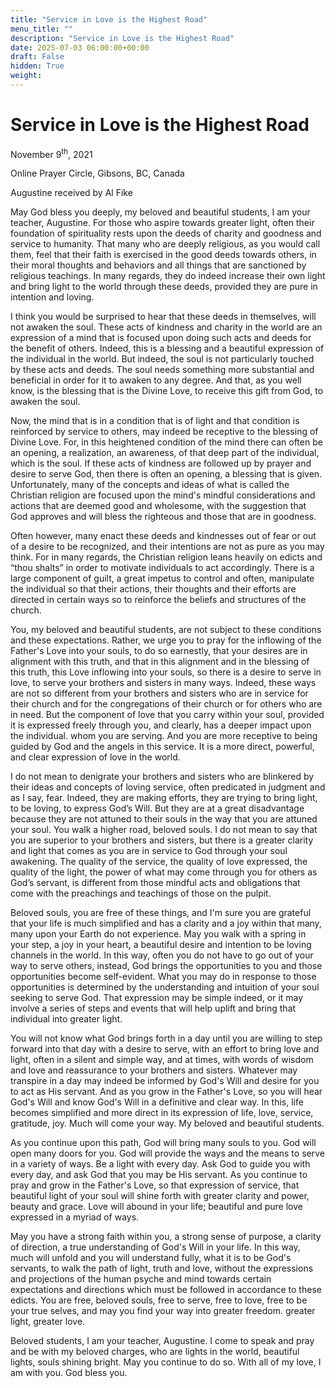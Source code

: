 ```yaml
---
title: "Service in Love is the Highest Road"
menu_title: ""
description: "Service in Love is the Highest Road"
date: 2025-07-03 06:00:00+00:00
draft: False
hidden: True
weight:
---
```

# Service in Love is the Highest Road

November 9<sup>th</sup>, 2021

Online Prayer Circle, Gibsons, BC, Canada

Augustine received by Al Fike

May God bless you deeply, my beloved and beautiful students, I am your teacher, Augustine. For those who aspire towards greater light, often their foundation of spirituality rests upon the deeds of charity and goodness and service to humanity. That many who are deeply religious, as you would call them, feel that their faith is exercised in the good deeds towards others, in their moral thoughts and behaviors and all things that are sanctioned by religious teachings. In many regards, they do indeed increase their own light and bring light to the world through these deeds, provided they are pure in intention and loving.

I think you would be surprised to hear that these deeds in themselves, will not awaken the soul. These acts of kindness and charity in the world are an expression of a mind that is focused upon doing such acts and deeds for the benefit of others. Indeed, this is a blessing and a beautiful expression of the individual in the world. But indeed, the soul is not particularly touched by these acts and deeds. The soul needs something more substantial and beneficial in order for it to awaken to any degree. And that, as you well know, is the blessing that is the Divine Love, to receive this gift from God, to awaken the soul.

Now, the mind that is in a condition that is of light and that condition is reinforced by service to others, may indeed be receptive to the blessing of Divine Love. For, in this heightened condition of the mind there can often be an opening, a realization, an awareness, of that deep part of the individual, which is the soul. If these acts of kindness are followed up by prayer and desire to serve God, then there is often an opening, a blessing that is given. Unfortunately, many of the concepts and ideas of what is called the Christian religion are focused upon the mind's mindful considerations and actions that are deemed good and wholesome, with the suggestion that God approves and will bless the righteous and those that are in goodness.

Often however, many enact these deeds and kindnesses out of fear or out of a desire to be recognized, and their intentions are not as pure as you may think. For in many regards, the Christian religion leans heavily on edicts and “thou shalts” in order to motivate individuals to act accordingly. There is a large component of guilt, a great impetus to control and often, manipulate the individual so that their actions, their thoughts and their efforts are directed in certain ways so to reinforce the beliefs and structures of the church.

You, my beloved and beautiful students, are not subject to these conditions and these expectations. Rather, we urge you to pray for the inflowing of the Father's Love into your souls, to do so earnestly, that your desires are in alignment with this truth, and that in this alignment and in the blessing of this truth, this Love inflowing into your souls, so there is a desire to serve in love, to serve your brothers and sisters in many ways. Indeed, these ways are not so different from your brothers and sisters who are in service for their church and for the congregations of their church or for others who are in need. But the component of love that you carry within your soul, provided it is expressed freely through you, and clearly, has a deeper impact upon the individual. whom you are serving. And you are more receptive to being guided by God and the angels in this service. It is a more direct, powerful, and clear expression of love in the world.

I do not mean to denigrate your brothers and sisters who are blinkered by their ideas and concepts of loving service, often predicated in judgment and as I say, fear. Indeed, they are making efforts, they are trying to bring light, to be loving, to express God’s Will. But they are at a great disadvantage because they are not attuned to their souls in the way that you are attuned your soul. You walk a higher road, beloved souls. I do not mean to say that you are superior to your brothers and sisters, but there is a greater clarity and light that comes as you are in service to God through your soul awakening. The quality of the service, the quality of love expressed, the quality of the light, the power of what may come through you for others as God’s servant, is different from those mindful acts and obligations that come with the preachings and teachings of those on the pulpit.

Beloved souls, you are free of these things, and I'm sure you are grateful that your life is much simplified and has a clarity and a joy within that many, many upon your Earth do not experience. May you walk with a spring in your step, a joy in your heart, a beautiful desire and intention to be loving channels in the world. In this way, often you do not have to go out of your way to serve others, instead, God brings the opportunities to you and those opportunities become self-evident. What you may do in response to those opportunities is determined by the understanding and intuition of your soul seeking to serve God. That expression may be simple indeed, or it may involve a series of steps and events that will help uplift and bring that individual into greater light.

You will not know what God brings forth in a day until you are willing to step forward into that day with a desire to serve, with an effort to bring love and light, often in a silent and simple way, and at times, with words of wisdom and love and reassurance to your brothers and sisters. Whatever may transpire in a day may indeed be informed by God's Will and desire for you to act as His servant. And as you grow in the Father's Love, so you will hear God's Will and know God's Will in a definitive and clear way. In this, life becomes simplified and more direct in its expression of life, love, service, gratitude, joy. Much will come your way. My beloved and beautiful students.

As you continue upon this path, God will bring many souls to you. God will open many doors for you. God will provide the ways and the means to serve in a variety of ways. Be a light with every day. Ask God to guide you with every day, and ask God that you may be His servant. As you continue to pray and grow in the Father's Love, so that expression of service, that beautiful light of your soul will shine forth with greater clarity and power, beauty and grace. Love will abound in your life; beautiful and pure love expressed in a myriad of ways.

May you have a strong faith within you, a strong sense of purpose, a clarity of direction, a true understanding of God's Will in your life. In this way, much will unfold and you will understand fully, what it is to be God's servants, to walk the path of light, truth and love, without the expressions and projections of the human psyche and mind towards certain expectations and directions which must be followed in accordance to these edicts. You are free, beloved souls, free to serve, free to love, free to be your true selves, and may you find your way into greater freedom. greater light, greater love.

Beloved students, I am your teacher, Augustine.  I come to speak and pray and be with my beloved charges, who are lights in the world, beautiful lights, souls shining bright. May you continue to do so. With all of my love, I am with you. God bless you.
